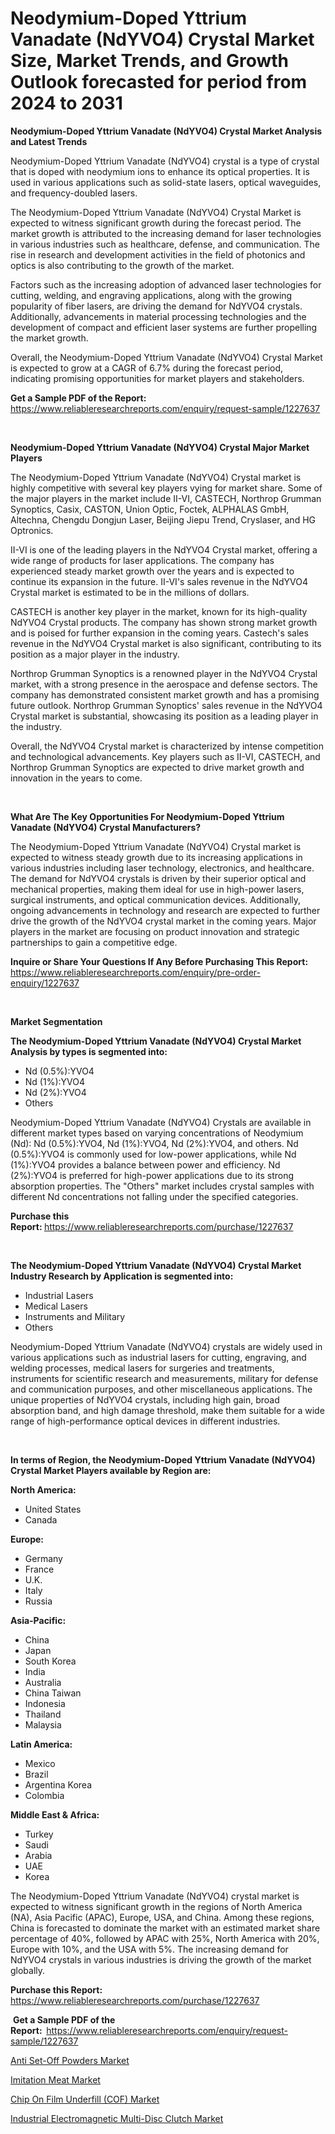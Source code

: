 <p><h1>Neodymium-Doped Yttrium Vanadate (NdYVO4) Crystal Market Size, Market Trends, and Growth Outlook forecasted for period from 2024 to 2031</h1></p><p><strong>Neodymium-Doped Yttrium Vanadate (NdYVO4) Crystal Market Analysis and Latest Trends</strong></p>
<p><p>Neodymium-Doped Yttrium Vanadate (NdYVO4) crystal is a type of crystal that is doped with neodymium ions to enhance its optical properties. It is used in various applications such as solid-state lasers, optical waveguides, and frequency-doubled lasers.</p><p>The Neodymium-Doped Yttrium Vanadate (NdYVO4) Crystal Market is expected to witness significant growth during the forecast period. The market growth is attributed to the increasing demand for laser technologies in various industries such as healthcare, defense, and communication. The rise in research and development activities in the field of photonics and optics is also contributing to the growth of the market.</p><p>Factors such as the increasing adoption of advanced laser technologies for cutting, welding, and engraving applications, along with the growing popularity of fiber lasers, are driving the demand for NdYVO4 crystals. Additionally, advancements in material processing technologies and the development of compact and efficient laser systems are further propelling the market growth.</p><p>Overall, the Neodymium-Doped Yttrium Vanadate (NdYVO4) Crystal Market is expected to grow at a CAGR of 6.7% during the forecast period, indicating promising opportunities for market players and stakeholders.</p></p>
<p><strong>Get a Sample PDF of the Report:&nbsp;</strong> <a href="https://www.reliableresearchreports.com/enquiry/request-sample/1227637">https://www.reliableresearchreports.com/enquiry/request-sample/1227637</a></p>
<p>&nbsp;</p>
<p><strong>Neodymium-Doped Yttrium Vanadate (NdYVO4) Crystal Major Market Players</strong></p>
<p><p>The Neodymium-Doped Yttrium Vanadate (NdYVO4) Crystal market is highly competitive with several key players vying for market share. Some of the major players in the market include II-VI, CASTECH, Northrop Grumman Synoptics, Casix, CASTON, Union Optic, Foctek, ALPHALAS GmbH, Altechna, Chengdu Dongjun Laser, Beijing Jiepu Trend, Cryslaser, and HG Optronics.</p><p>II-VI is one of the leading players in the NdYVO4 Crystal market, offering a wide range of products for laser applications. The company has experienced steady market growth over the years and is expected to continue its expansion in the future. II-VI's sales revenue in the NdYVO4 Crystal market is estimated to be in the millions of dollars.</p><p>CASTECH is another key player in the market, known for its high-quality NdYVO4 Crystal products. The company has shown strong market growth and is poised for further expansion in the coming years. Castech's sales revenue in the NdYVO4 Crystal market is also significant, contributing to its position as a major player in the industry.</p><p>Northrop Grumman Synoptics is a renowned player in the NdYVO4 Crystal market, with a strong presence in the aerospace and defense sectors. The company has demonstrated consistent market growth and has a promising future outlook. Northrop Grumman Synoptics' sales revenue in the NdYVO4 Crystal market is substantial, showcasing its position as a leading player in the industry.</p><p>Overall, the NdYVO4 Crystal market is characterized by intense competition and technological advancements. Key players such as II-VI, CASTECH, and Northrop Grumman Synoptics are expected to drive market growth and innovation in the years to come.</p></p>
<p>&nbsp;</p>
<p><strong>What Are The Key Opportunities For Neodymium-Doped Yttrium Vanadate (NdYVO4) Crystal Manufacturers?</strong></p>
<p><p>The Neodymium-Doped Yttrium Vanadate (NdYVO4) Crystal market is expected to witness steady growth due to its increasing applications in various industries including laser technology, electronics, and healthcare. The demand for NdYVO4 crystals is driven by their superior optical and mechanical properties, making them ideal for use in high-power lasers, surgical instruments, and optical communication devices. Additionally, ongoing advancements in technology and research are expected to further drive the growth of the NdYVO4 crystal market in the coming years. Major players in the market are focusing on product innovation and strategic partnerships to gain a competitive edge.</p></p>
<p><strong>Inquire or Share Your Questions If Any Before Purchasing This Report:</strong> <a href="https://www.reliableresearchreports.com/enquiry/pre-order-enquiry/1227637">https://www.reliableresearchreports.com/enquiry/pre-order-enquiry/1227637</a></p>
<p>&nbsp;</p>
<p><strong>Market Segmentation</strong></p>
<p><strong>The Neodymium-Doped Yttrium Vanadate (NdYVO4) Crystal Market Analysis by types is segmented into:</strong></p>
<p><ul><li>Nd (0.5%):YVO4</li><li>Nd (1%):YVO4</li><li>Nd (2%):YVO4</li><li>Others</li></ul></p>
<p><p>Neodymium-Doped Yttrium Vanadate (NdYVO4) Crystals are available in different market types based on varying concentrations of Neodymium (Nd): Nd (0.5%):YVO4, Nd (1%):YVO4, Nd (2%):YVO4, and others. Nd (0.5%):YVO4 is commonly used for low-power applications, while Nd (1%):YVO4 provides a balance between power and efficiency. Nd (2%):YVO4 is preferred for high-power applications due to its strong absorption properties. The "Others" market includes crystal samples with different Nd concentrations not falling under the specified categories.</p></p>
<p><strong>Purchase this Report:&nbsp;</strong><a href="https://www.reliableresearchreports.com/purchase/1227637">https://www.reliableresearchreports.com/purchase/1227637</a></p>
<p>&nbsp;</p>
<p><strong>The Neodymium-Doped Yttrium Vanadate (NdYVO4) Crystal Market Industry Research by Application is segmented into:</strong></p>
<p><ul><li>Industrial Lasers</li><li>Medical Lasers</li><li>Instruments and Military</li><li>Others</li></ul></p>
<p><p>Neodymium-Doped Yttrium Vanadate (NdYVO4) crystals are widely used in various applications such as industrial lasers for cutting, engraving, and welding processes, medical lasers for surgeries and treatments, instruments for scientific research and measurements, military for defense and communication purposes, and other miscellaneous applications. The unique properties of NdYVO4 crystals, including high gain, broad absorption band, and high damage threshold, make them suitable for a wide range of high-performance optical devices in different industries.</p></p>
<p>&nbsp;</p>
<p><strong>In terms of Region, the Neodymium-Doped Yttrium Vanadate (NdYVO4) Crystal Market Players available by Region are:</strong></p>
<p>
    <p> <strong> North America: </strong>
        <ul>
            <li>United States</li>
            <li>Canada</li>
        </ul>
        </p> 
    <p> <strong> Europe: </strong>
        <ul>
            <li>Germany</li>
            <li>France</li>
            <li>U.K.</li>
            <li>Italy</li>
            <li>Russia</li>
        </ul>
        </p> 
    <p> <strong> Asia-Pacific: </strong>
        <ul>
            <li>China</li>
            <li>Japan</li>
            <li>South Korea</li>
            <li>India</li>
            <li>Australia</li>
            <li>China Taiwan</li>
            <li>Indonesia</li>
            <li>Thailand</li>
            <li>Malaysia</li>
        </ul>
        </p> 
    <p> <strong> Latin America: </strong>
        <ul>
            <li>Mexico</li>
            <li>Brazil</li>
            <li>Argentina Korea</li>
            <li>Colombia</li>
        </ul>
        </p> 
    <p> <strong> Middle East & Africa: </strong>
        <ul>
            <li>Turkey</li>
            <li>Saudi</li>
            <li>Arabia</li>
            <li>UAE</li>
            <li>Korea</li>
        </ul>
    </p>
    </p>
<p><p>The Neodymium-Doped Yttrium Vanadate (NdYVO4) crystal market is expected to witness significant growth in the regions of North America (NA), Asia Pacific (APAC), Europe, USA, and China. Among these regions, China is forecasted to dominate the market with an estimated market share percentage of 40%, followed by APAC with 25%, North America with 20%, Europe with 10%, and the USA with 5%. The increasing demand for NdYVO4 crystals in various industries is driving the growth of the market globally.</p></p>
<p><strong>Purchase this Report: </strong><a href="https://www.reliableresearchreports.com/purchase/1227637">https://www.reliableresearchreports.com/purchase/1227637</a></p>
<p>&nbsp;<strong>Get a Sample PDF of the Report:&nbsp;&nbsp;</strong><a href="https://www.reliableresearchreports.com/enquiry/request-sample/1227637">https://www.reliableresearchreports.com/enquiry/request-sample/1227637</a></p>
<p><strong></strong></p>
<p><p><a href="https://github.com/joannagoyvaerts/Market-Research-Report-List-1/blob/main/anti-set-off-powders-market.md">Anti Set-Off Powders Market</a></p><p><a href="https://view.publitas.com/reportprime-1/decoding-the-imitation-meat-market-a-deep-dive-into-the-latest-market-trends-market-segmentation-and-competitive-analysis/">Imitation Meat Market</a></p><p><a href="https://github.com/lubmix/Market-Research-Report-List-1/blob/main/chip-on-film-underfill-cof-market.md">Chip On Film Underfill (COF) Market</a></p><p><a href="https://picayune-night-cbd.notion.site/Industrial-Electromagnetic-Multi-Disc-Clutch-Market-Size-Reflecting-a-Forecast-Till-2031-Market-By--9b445743b3554e39a124d4081d8017d0">Industrial Electromagnetic Multi-Disc Clutch Market</a></p></p>